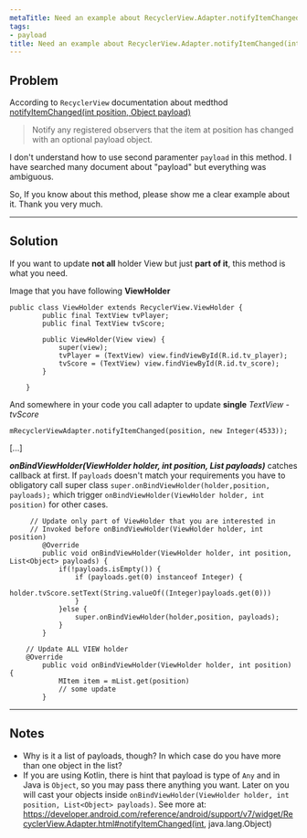```yaml
---
metaTitle: Need an example about RecyclerView.Adapter.notifyItemChanged(int position, Object payload)
tags:
- payload
title: Need an example about RecyclerView.Adapter.notifyItemChanged(int position, Object payload)
---
```


## Problem

According to `RecyclerView` documentation about medthod [notifyItemChanged(int position, Object payload)](https://developer.android.com/reference/android/support/v7/widget/RecyclerView.Adapter.html#notifyItemChanged(int,%20java.lang.Object)) 



> 
> Notify any registered observers that the item at position has changed with an optional payload object.
> 
> 
> 


I don't understand how to use second paramenter `payload` in this method. I have searched many document about "payload" but everything was ambiguous.


So, If you know about this method, please show me a clear example about it. Thank you very much.



---

## Solution

If you want to update **not all** holder View but just **part of it**, this method is what you need.


Image that you have following **ViewHolder**



```
public class ViewHolder extends RecyclerView.ViewHolder {
        public final TextView tvPlayer;
        public final TextView tvScore;

        public ViewHolder(View view) {
            super(view);
            tvPlayer = (TextView) view.findViewById(R.id.tv_player);
            tvScore = (TextView) view.findViewById(R.id.tv_score);
        }

    }

```

And somewhere in your code you call adapter to update **single** *TextView - tvScore*



```
mRecyclerViewAdapter.notifyItemChanged(position, new Integer(4533));

```

[...]


***onBindViewHolder(ViewHolder holder, int position, List payloads)*** catches callback at first.
If `payloads` doesn't match your requirements you have to obligatory call super class `super.onBindViewHolder(holder,position, payloads);` which trigger `onBindViewHolder(ViewHolder holder, int position)` for other cases.



```
     // Update only part of ViewHolder that you are interested in
     // Invoked before onBindViewHolder(ViewHolder holder, int position)
        @Override
        public void onBindViewHolder(ViewHolder holder, int position, List<Object> payloads) {
            if(!payloads.isEmpty()) {
                if (payloads.get(0) instanceof Integer) {
                    holder.tvScore.setText(String.valueOf((Integer)payloads.get(0)))
                }
            }else {
                super.onBindViewHolder(holder,position, payloads);
            }
        }

    // Update ALL VIEW holder
    @Override
        public void onBindViewHolder(ViewHolder holder, int position) {
            MItem item = mList.get(position)
            // some update
        }

```


---

## Notes

- Why is it a list of payloads, though? In which case do you have more than one object in the list?
- If you are using Kotlin, there is hint that payload is type of `Any` and in Java is `Object`, so you may pass there anything you want. Later on you will cast your objects inside `onBindViewHolder(ViewHolder holder, int position, List<Object> payloads)`. See more at: https://developer.android.com/reference/android/support/v7/widget/RecyclerView.Adapter.html#notifyItemChanged(int, java.lang.Object)
